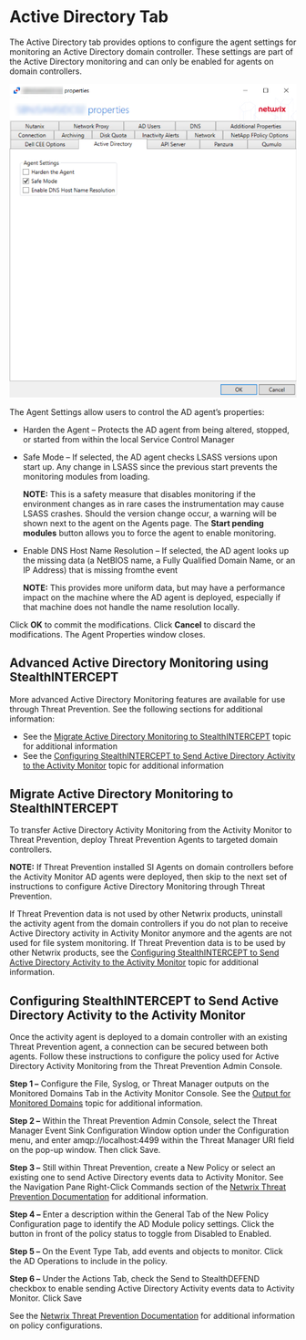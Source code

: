 # Active Directory Tab

The Active Directory tab provides options to configure the agent settings for monitoring an Active Directory domain controller. These settings are part of the Active Directory monitoring and can only be enabled for agents on domain controllers.

![Agent Properties - Active Directory Tab](/static/img/product_docs/activitymonitor/activitymonitor/admin/agents/properties/mainimage.png)

The Agent Settings allow users to control the AD agent’s properties:

- Harden the Agent – Protects the AD agent from being altered, stopped, or started from within the local Service Control Manager
- Safe Mode – If selected, the AD agent checks LSASS versions upon start up. Any change in LSASS since the previous start prevents the monitoring modules from loading.

  __NOTE:__ This is a safety measure that disables monitoring if the environment changes as in rare cases the instrumentation may cause LSASS crashes. Should the version change occur, a warning will be shown next to the agent on the Agents page. The __Start pending modules__ button allows you to force the agent to enable monitoring.
- Enable DNS Host Name Resolution – If selected, the AD agent looks up the missing data (a NetBIOS name, a Fully Qualified Domain Name, or an IP Address) that is missing fromthe event

  __NOTE:__ This provides more uniform data, but may have a performance impact on the machine where the AD agent is deployed, especially if that machine does not handle the name resolution locally.

Click __OK__ to commit the modifications. Click __Cancel__ to discard the modifications. The Agent Properties window closes.

## Advanced Active Directory Monitoring using StealthINTERCEPT

More advanced Active Directory Monitoring features are available for use through Threat Prevention. See the following sections for additional information:

- See the [Migrate Active Directory Monitoring to StealthINTERCEPT](#Migrate-Active-Directory-Monitoring-to-StealthINTERCEPT) topic for additional information
- See the [Configuring StealthINTERCEPT to Send Active Directory Activity to the Activity Monitor](#Configuring-StealthINTERCEPT-to-Send-Active-Directory-Activity-to-the-Activity-Monitor) topic for additional information

## Migrate Active Directory Monitoring to StealthINTERCEPT

To transfer Active Directory Activity Monitoring from the Activity Monitor to Threat Prevention, deploy Threat Prevention Agents to targeted domain controllers.

__NOTE:__ If Threat Prevention installed SI Agents on domain controllers before the Activity Monitor AD agents were deployed, then skip to the next set of instructions to configure Active Directory Monitoring through Threat Prevention.

If Threat Prevention data is not used by other Netwrix products, uninstall the activity agent from the domain controllers if you do not plan to receive Active Directory activity in Activity Monitor anymore and the agents are not used for file system monitoring. If Threat Prevention data is to be used by other Netwrix products, see the [Configuring StealthINTERCEPT to Send Active Directory Activity to the Activity Monitor](#Configuring-StealthINTERCEPT-to-Send-Active-Directory-Activity-to-the-Activity-Monitor) topic for additional information.

## Configuring StealthINTERCEPT to Send Active Directory Activity to the Activity Monitor

Once the activity agent is deployed to a domain controller with an existing Threat Prevention agent, a connection can be secured between both agents. Follow these instructions to configure the policy used for Active Directory Activity Monitoring from the Threat Prevention Admin Console.

__Step 1 –__ Configure the File, Syslog, or Threat Manager outputs on the Monitored Domains Tab in the Activity Monitor Console. See the [Output for Monitored Domains](/docs/product_docs/activitymonitor/activitymonitor/admin/monitoreddomains/output.md) topic for additional information.

__Step 2 –__ Within the Threat Prevention Admin Console, select the Threat Manager Event Sink Configuration Window option under the Configuration menu, and enter amqp://localhost:4499 within the Threat Manager URI field on the pop-up window. Then click Save.

__Step 3 –__ Still within Threat Prevention, create a New Policy or select an existing one to send Active Directory events data to Activity Monitor. See the Navigation Pane Right-Click Commands section of the [Netwrix Threat Prevention Documentation](https://helpcenter.netwrix.com/category/threatprevention) for additional information.

__Step 4 –__ Enter a description within the General Tab of the New Policy Configuration page to identify the AD Module policy settings. Click the button in front of the policy status to toggle from Disabled to Enabled.

__Step 5 –__ On the Event Type Tab, add events and objects to monitor. Click the AD Operations to include in the policy.

__Step 6 –__ Under the Actions Tab, check the Send to StealthDEFEND checkbox to enable sending Active Directory Activity events data to Activity Monitor. Click Save

See the [Netwrix Threat Prevention Documentation](https://helpcenter.netwrix.com/category/threatprevention) for additional information on policy configurations.
